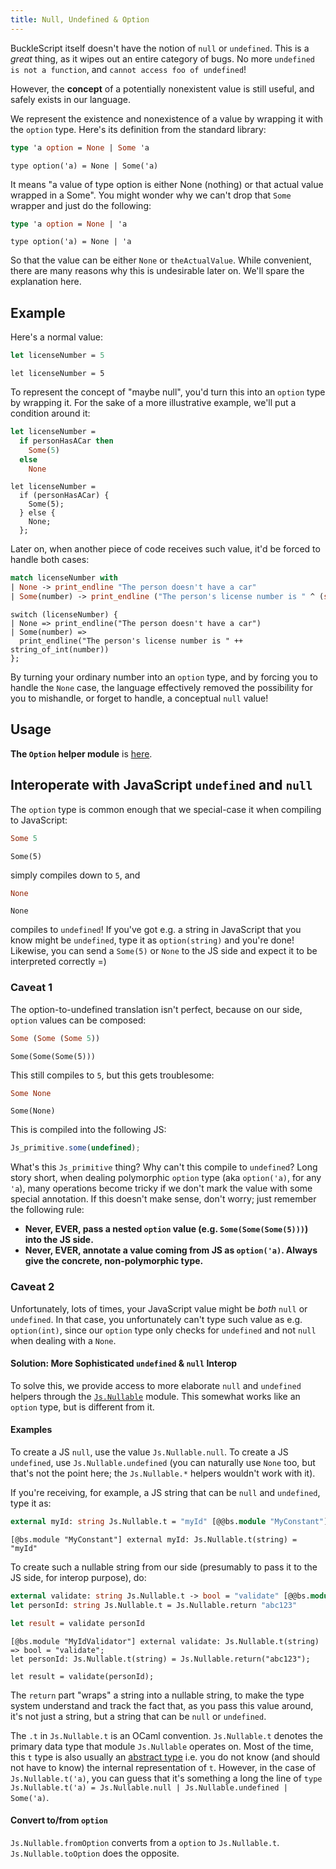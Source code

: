 ```yaml
---
title: Null, Undefined & Option
---
```


BuckleScript itself doesn't have the notion of `null` or `undefined`. This is a _great_ thing, as it wipes out an entire category of bugs. No more `undefined is not a function`, and `cannot access foo of undefined`!

However, the **concept** of a potentially nonexistent value is still useful, and safely exists in our language.

We represent the existence and nonexistence of a value by wrapping it with the `option` type. Here's its definition from the standard library:

```ocaml
type 'a option = None | Some 'a
```

```reason
type option('a) = None | Some('a)
```

It means "a value of type option is either None (nothing) or that actual value wrapped in a Some". You might wonder why we can't drop that `Some` wrapper and just do the following:

```ocaml
type 'a option = None | 'a
```

```reason
type option('a) = None | 'a
```

So that the value can be either `None` or `theActualValue`. While convenient, there are many reasons why this is undesirable later on. We'll spare the explanation here.

## Example

Here's a normal value:

```ocaml
let licenseNumber = 5
```

```reason
let licenseNumber = 5
```

To represent the concept of "maybe null", you'd turn this into an `option` type by wrapping it. For the sake of a more illustrative example, we'll put a condition around it:

```ocaml
let licenseNumber =
  if personHasACar then
    Some(5)
  else
    None
```

```reason
let licenseNumber =
  if (personHasACar) {
    Some(5);
  } else {
    None;
  };
```

Later on, when another piece of code receives such value, it'd be forced to handle both cases:

```ocaml
match licenseNumber with
| None -> print_endline "The person doesn't have a car"
| Some(number) -> print_endline ("The person's license number is " ^ (string_of_int number))
```

```reason
switch (licenseNumber) {
| None => print_endline("The person doesn't have a car")
| Some(number) =>
  print_endline("The person's license number is " ++ string_of_int(number))
};
```

By turning your ordinary number into an `option` type, and by forcing you to handle the `None` case, the language effectively removed the possibility for you to mishandle, or forget to handle, a conceptual `null` value!

## Usage

**The `Option` helper module** is [here](https://bucklescript.github.io/bucklescript/api/Belt.Option.html).

## Interoperate with JavaScript `undefined` and `null`

The `option` type is common enough that we special-case it when compiling to JavaScript:

```ocaml
Some 5
```

```reason
Some(5)
```

simply compiles down to `5`, and

```ocaml
None
```

```reason
None
```

compiles to `undefined`! If you've got e.g. a string in JavaScript that you know might be `undefined`, type it as `option(string)` and you're done! Likewise, you can send a `Some(5)` or `None` to the JS side and expect it to be interpreted correctly =)

### Caveat 1

The option-to-undefined translation isn't perfect, because on our side, `option` values can be composed:

```ocaml
Some (Some (Some 5))
```

```reason
Some(Some(Some(5)))
```

This still compiles to `5`, but this gets troublesome:

```ocaml
Some None
```

```reason
Some(None)
```

This is compiled into the following JS:

```js
Js_primitive.some(undefined);
```

What's this `Js_primitive` thing? Why can't this compile to `undefined`? Long story short, when dealing polymorphic `option` type (aka `option('a)`, for any `'a`), many operations become tricky if we don't mark the value with some special annotation. If this doesn't make sense, don't worry; just remember the following rule:

- **Never, EVER, pass a nested `option` value (e.g. `Some(Some(Some(5)))`) into the JS side.**
- **Never, EVER, annotate a value coming from JS as `option('a)`. Always give the concrete, non-polymorphic type.**

### Caveat 2

Unfortunately, lots of times, your JavaScript value might be _both_ `null` or `undefined`. In that case, you unfortunately can't type such value as e.g. `option(int)`, since our `option` type only checks for `undefined` and not `null` when dealing with a `None`.

#### Solution: More Sophisticated `undefined` & `null` Interop

To solve this, we provide access to more elaborate `null` and `undefined` helpers through the [`Js.Nullable`](https://bucklescript.github.io/bucklescript/api/Js.Nullable.html) module. This somewhat works like an `option` type, but is different from it.

#### Examples

To create a JS `null`, use the value `Js.Nullable.null`. To create a JS `undefined`, use `Js.Nullable.undefined` (you can naturally use `None` too, but that's not the point here; the `Js.Nullable.*` helpers wouldn't work with it).

If you're receiving, for example, a JS string that can be `null` and `undefined`, type it as:

```ocaml
external myId: string Js.Nullable.t = "myId" [@@bs.module "MyConstant"]
```

```reason
[@bs.module "MyConstant"] external myId: Js.Nullable.t(string) = "myId"
```

To create such a nullable string from our side (presumably to pass it to the JS side, for interop purpose), do:

```ocaml
external validate: string Js.Nullable.t -> bool = "validate" [@@bs.module "MyIdValidator"]
let personId: string Js.Nullable.t = Js.Nullable.return "abc123"

let result = validate personId
```

```reason
[@bs.module "MyIdValidator"] external validate: Js.Nullable.t(string) => bool = "validate";
let personId: Js.Nullable.t(string) = Js.Nullable.return("abc123");

let result = validate(personId);
```

The `return` part "wraps" a string into a nullable string, to make the type system understand and track the fact that, as you pass this value around, it's not just a string, but a string that can be `null` or `undefined`.

The `.t` in `Js.Nullable.t` is an OCaml convention.
`Js.Nullable.t` denotes the primary data type that module `Js.Nullable` operates on.
Most of the time, this `t` type is also usually an [abstract type](https://reasonml.github.io/docs/en/module#creation-1) i.e. you do not know (and should not have to know) the internal representation of `t`.
However, in the case of `Js.Nullable.t('a)`, you can guess that it's something a long the line of `type Js.Nullable.t('a) = Js.Nullable.null | Js.Nullable.undefined | Some('a)`.

#### Convert to/from `option`

`Js.Nullable.fromOption` converts from a `option` to `Js.Nullable.t`. `Js.Nullable.toOption` does the opposite.
